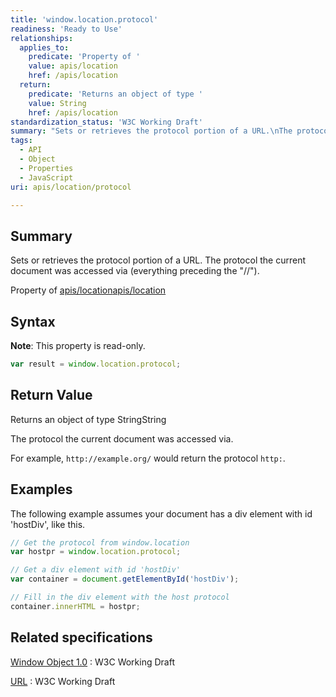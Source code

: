 ```yaml
---
title: 'window.location.protocol'
readiness: 'Ready to Use'
relationships:
  applies_to:
    predicate: 'Property of '
    value: apis/location
    href: /apis/location
  return:
    predicate: 'Returns an object of type '
    value: String
    href: /apis/location
standardization_status: 'W3C Working Draft'
summary: "Sets or retrieves the protocol portion of a URL.\nThe protocol the current document was accessed via (everything preceding the &quot;//&quot;).\n"
tags:
  - API
  - Object
  - Properties
  - JavaScript
uri: apis/location/protocol

---
```

## Summary

Sets or retrieves the protocol portion of a URL. The protocol the current document was accessed via (everything preceding the &quot;//&quot;).

Property of [apis/location](/apis/location)[apis/location](/apis/location)

## Syntax

**Note**: This property is read-only.

``` js
var result = window.location.protocol;
```

## Return Value

Returns an object of type StringString

The protocol the current document was accessed via.

For example, `http://example.org/` would return the protocol `http:`.

## Examples

The following example assumes your document has a div element with id 'hostDiv', like this.

``` js
// Get the protocol from window.location
var hostpr = window.location.protocol;

// Get a div element with id 'hostDiv'
var container = document.getElementById('hostDiv');

// Fill in the div element with the host protocol
container.innerHTML = hostpr;
```

## Related specifications

[Window Object 1.0](http://www.w3.org/TR/Window/)
:   W3C Working Draft

[URL](http://www.w3.org/TR/url/#concept-url)
:   W3C Working Draft
